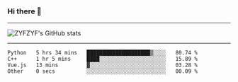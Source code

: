 ### Hi there 👋

-------

<!--

- 🔭 I’m currently working on ...
- 🌱 I’m currently learning Rust
- 👯 I’m looking to collaborate on ...
- 🤔 I’m looking for help with ...
- 💬 Ask me about ...
- 📫 How to reach me: ...
- 😄 Pronouns: ...
- ⚡ Fun fact: ...

-------
-->

![ZYFZYF's GitHub stats](https://github-readme-stats.vercel.app/api?username=ZYFZYF)


-------

<!--START_SECTION:waka-->

```text
Python   5 hrs 34 mins   ████████████████████▒░░░░   80.74 %
C++      1 hr 5 mins     ████░░░░░░░░░░░░░░░░░░░░░   15.89 %
Vue.js   13 mins         ▓░░░░░░░░░░░░░░░░░░░░░░░░   03.28 %
Other    0 secs          ░░░░░░░░░░░░░░░░░░░░░░░░░   00.09 %
```

<!--END_SECTION:waka-->


